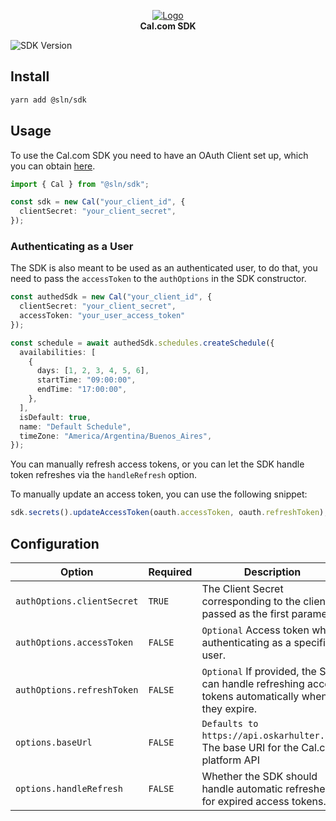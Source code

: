 <p align="center">
  <a href="https://github.com/calcom/oskarhulter.com">
   <img src="https://user-images.githubusercontent.com/8019099/210054112-5955e812-a76e-4160-9ddd-58f2c72f1cce.png" alt="Logo">
  </a>
  <br/>
  <strong>Cal.com SDK</strong>
</p>

![SDK Version](https://img.shields.io/github/package-json/v/calcom/oskarhulter.com/main?filename=packages%2Fplatform%2Fsdk%2Fpackage.json)

## Install

```bash
yarn add @sln/sdk
```

## Usage

To use the Cal.com SDK you need to have an OAuth Client set up, which you can obtain [here](https://app.oskarhulter.com/settings/organizations/platform/oauth-clients/).

```typescript
import { Cal } from "@sln/sdk";

const sdk = new Cal("your_client_id", {
  clientSecret: "your_client_secret",
});
```

### Authenticating as a User
The SDK is also meant to be used as an authenticated user, to do that, you need to pass the `accessToken` to the `authOptions` in the SDK constructor.

```typescript
const authedSdk = new Cal("your_client_id", {
  clientSecret: "your_client_secret",
  accessToken: "your_user_access_token"
});

const schedule = await authedSdk.schedules.createSchedule({
  availabilities: [
    {
      days: [1, 2, 3, 4, 5, 6],
      startTime: "09:00:00",
      endTime: "17:00:00",
    },
  ],
  isDefault: true,
  name: "Default Schedule",
  timeZone: "America/Argentina/Buenos_Aires",
});
```

You can manually refresh access tokens, or you can let the SDK handle token refreshes via the `handleRefresh` option.

To manually update an access token, you can use the following snippet:
```typescript
sdk.secrets().updateAccessToken(oauth.accessToken, oauth.refreshToken);
```

## Configuration

| Option                     | Required | Description                                                                                         |
|----------------------------|----------|-----------------------------------------------------------------------------------------------------|
| `authOptions.clientSecret` | `TRUE`   | The Client Secret corresponding to the client ID passed as the first parameter.                     |
| `authOptions.accessToken`  | `FALSE`  | `Optional` Access token when authenticating as a specific user.                                     |
| `authOptions.refreshToken` | `FALSE`  | `Optional` If provided, the SDK can handle refreshing access tokens automatically when they expire. |
| `options.baseUrl`          | `FALSE`  | `Defaults to https://api.oskarhulter.com`. The base URI for the Cal.com platform API                        |
| `options.handleRefresh`    | `FALSE`  | Whether the SDK should handle automatic refreshes for expired access tokens.                        |
